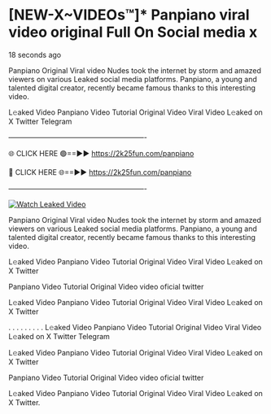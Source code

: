 # [NEW-X~VIDEOs™]* Panpiano viral video original Full On Social media x

18 seconds ago

Panpiano Original Viral video Nudes took the internet by storm and amazed viewers on various Leaked social media platforms. Panpiano, a young and talented digital creator, recently became famous thanks to this interesting video.

L𝚎aked Video Panpiano Video Tutorial Original Video Viral Video L𝚎aked on X Twitter Telegram

———————————————————-

🌐 CLICK HERE 🟢==►► https://2k25fun.com/panpiano

🔴 CLICK HERE 🌐==►► https://2k25fun.com/panpiano

———————————————————-

[![Watch Leaked Video](https://miro.medium.com/v2/resize:fit:828/format:webp/1*cilzJN44JGOrTw9NJCrNHA.gif "Watch Leaked Video")](https://2k25fun.com/panpiano)

Panpiano Original Viral video Nudes took the internet by storm and amazed viewers on various Leaked social media platforms. Panpiano, a young and talented digital creator, recently became famous thanks to this interesting video.

L𝚎aked Video Panpiano Video Tutorial Original Video Viral Video L𝚎aked on X Twitter

Panpiano Video Tutorial Original Video video oficial twitter

L𝚎aked Video Panpiano Video Tutorial Original Video Viral Video L𝚎aked on X Twitter

. . . . . . . . . L𝚎aked Video Panpiano Video Tutorial Original Video Viral Video L𝚎aked on X Twitter Telegram

L𝚎aked Video Panpiano Video Tutorial Original Video Viral Video L𝚎aked on X Twitter

Panpiano Video Tutorial Original Video video oficial twitter

L𝚎aked Video Panpiano Video Tutorial Original Video Viral Video L𝚎aked on X Twitter.